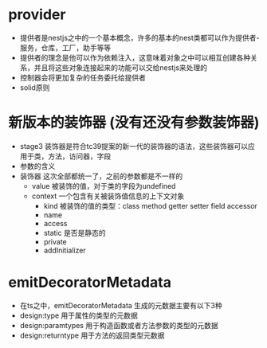 # provider
- 提供者是nestjs之中的一个基本概念，许多的基本的nest类都可以作为提供者-服务，仓库，工厂，助手等等
- 提供者的理念是他可以作为依赖注入，这意味着对象之中可以相互创建各种关系，并且将这些对象连接起来的功能可以交给nestjs来处理的
- 控制器会将更加复杂的任务委托给提供者
- solid原则

# 新版本的装饰器 (没有还没有参数装饰器)
- stage3 装饰器是符合tc39提案的新一代的装饰器的语法，这些装饰器可以应用于类，方法，访问器，字段
- 参数的含义
- 装饰器 这次全部都统一了，之前的参数都是不一样的
    - value     被装饰的值，对于类的字段为undefined
    - context   一个包含有关被装饰值信息的上下文对象
        - kind 被装饰的值的类型：class method getter setter field accessor
        - name
        - access 
        - static 是否是静态的
        - private 
        - addInitializer 

# emitDecoratorMetadata
- 在ts之中，emitDecoratorMetadata 生成的元数据主要有以下3种
- design:type 用于属性的类型的元数据
- design:paramtypes 用于构造函数或者方法参数的类型的元数据
- design:returntype 用于方法的返回类型元数据